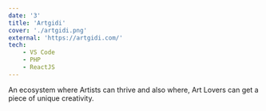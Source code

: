 ```yaml
---
date: '3'
title: 'Artgidi'
cover: './artgidi.png'
external: 'https://artgidi.com/'
tech:
    - VS Code
    - PHP
    - ReactJS
---
```


An ecosystem where Artists can thrive and also where, Art Lovers can get a piece of unique creativity.
